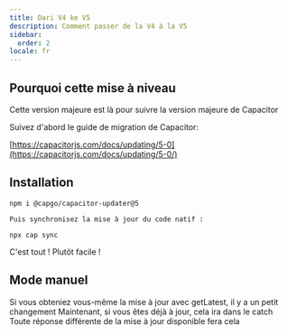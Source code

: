 ```yaml
---
title: Dari V4 ke V5
description: Comment passer de la V4 à la V5
sidebar:
  order: 2
locale: fr
---
```


## Pourquoi cette mise à niveau

Cette version majeure est là pour suivre la version majeure de Capacitor

Suivez d'abord le guide de migration de Capacitor:

[https://capacitorjs.com/docs/updating/5-0](https://capacitorjs.com/docs/updating/5-0/)

## Installation

`npm i @capgo/capacitor-updater@5`

`Puis synchronisez la mise à jour du code natif :`

`npx cap sync`

C'est tout ! Plutôt facile !

## Mode manuel

Si vous obteniez vous-même la mise à jour avec getLatest, il y a un petit changement
Maintenant, si vous êtes déjà à jour, cela ira dans le catch
Toute réponse différente de la mise à jour disponible fera cela